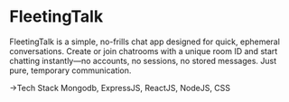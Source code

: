 ﻿# FleetingTalk

FleetingTalk is a simple, no-frills chat app designed for quick, ephemeral conversations. Create or join chatrooms with a unique room ID and start chatting instantly—no accounts, no sessions, no stored messages. Just pure, temporary communication.

->Tech Stack
Mongodb,
ExpressJS,
ReactJS,
NodeJS,
CSS


